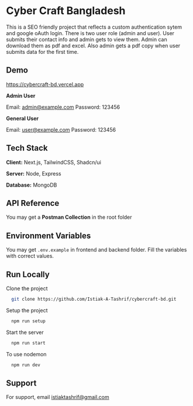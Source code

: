 
# Cyber Craft Bangladesh

This  is a SEO friendly project that reflects a custom authentication sytem and google oAuth login. There is two user role (admin and user). User submits their contact info and admin gets to view them. Admin can download them as pdf and excel. Also admin gets a pdf copy when user submits data for the first time. 


## Demo

https://cybercraft-bd.vercel.app

**Admin User**

Email: admin@example.com Password: 123456

**General User**

Email: user@example.com Password: 123456


## Tech Stack

**Client:** Next.js, TailwindCSS, Shadcn/ui

**Server:** Node, Express

**Database:** MongoDB


## API Reference

You may get a **Postman Collection** in the root folder


## Environment Variables

You may get `.env.example` in frontend and backend folder. Fill the variables with correct values.

## Run Locally

Clone the project

```bash
  git clone https://github.com/Istiak-A-Tashrif/cybercraft-bd.git
```

Setup the project

```bash
  npm run setup
```

Start the server

```bash
  npm run start
```

To use nodemon

```bash
  npm run dev
```


## Support

For support, email istiaktashrif@gmail.com 

